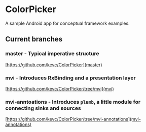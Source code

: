 # ColorPicker
A sample Android app for conceptual framework examples.

## Current branches

### master - Typical imperative structure
[https://github.com/kevc/ColorPicker](master)

### mvi - Introduces RxBinding and a presentation layer
[https://github.com/kevc/ColorPicker/tree/mvi](mvi)

### mvi-anntoations - Introduces `plumb`, a little module for connecting sinks and sources
[https://github.com/kevc/ColorPicker/tree/mvi-annotations](mvi-annotations)
